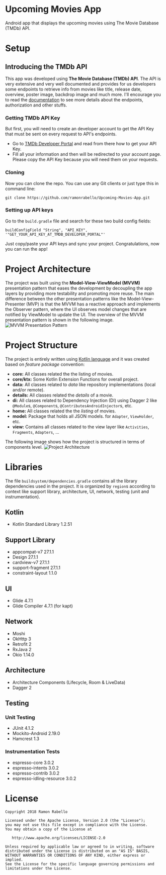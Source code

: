 # Upcoming Movies App

Android app that displays the upcoming movies using The Movie Database (TMDb) API. 

# Setup

## Introducing the TMDb API
This app was developed using __The Movie Database (TMDb) API__. The API is very extensive and very well documented and
provides for us developers some endpoints to retrieve info from movies like title, release date, overview, poster image,
backdrop image and much more. I'll encourage you to read the [documentation](https://developers.themoviedb.org/) to see more details
about the endpoints, authorization and other stuffs.
### Getting TMDb API Key
But first, you will need to create an developer account to get the API Key
that must be sent on every request to API's endpoints.
- Go to [TMDb Developer Portal](https://developers.themoviedb.org/) and read from there
how to get your API Key.
- Fill all your information and then will be redirected to your account page. Please copy the
API Key because you will need them on your requests.
### Cloning
Now you can clone the repo. You can use any Git clients or just type this in command line:

    git clone https://github.com/ramonrabello/Upcoming-Movies-App.git

### Setting up API keys
Go to the `build.gradle` file and search for these two build config fields:

    buildConfigField "String", "API_KEY", '"GET_YOUR_API_KEY_AT_TMDB_DEVELOPER_PORTAL"'
   

Just copy/paste your API keys and sync your project. Congratulations, now you can run the app!

# Project Architecture

The project was built using the __Model-View-ViewModel (MVVM)__ presentation pattern that eases
the development by decoupling the app layers by providing more testability and promoting more
reuse. The main difference between the other presentation patterns like the Model-View-Presenter (MVP) is that the MVVM has a reactive approach and
implements the Observer pattern, where the UI observes model changes that are notified by ViewModel
to update the UI. The overview of the MVVM presentation pattern is shown in the following image.
![MVVM Presentation Pattern](https://github.com/ramonrabello/Marvel-Favorite-Hero-App/blob/master/screenshots/mvvm-architecture.png)

# Project Structure
The project is entirely written using [Kotlin language](https://kotlinlang.org) and it was created based on _feature package_ convention:
- __core:__ All classes related the the listing of movies.
- __core/ktx:__ Some Kotlin Extension Functions for overall project.
- __data:__ All classes related to _data_ like repository implementations (local and/or remote).
- __details:__ All classes related the _details_ of a movie.
- __di:__ All classes related to Dependency Injection (DI) using Dagger 2 like `@Module`s, `@Component`s, `@ContributesAndroidInjector`s, etc.
- __home:__ All classes related the the _listing_ of movies.
- __model:__ Package that holds all JSON models. 
for `Adapter`, `ViewHolder`, etc.
- __view:__ Contains all classes related to the view layer like 
`Activities`, `Fragments`, `Adapters`, ...

The following image shows how the project is structured in terms of components level.
![Project Architecture](https://github.com/ramonrabello/Marvel-Favorite-Hero-App/blob/master/screenshots/arch-components-architecture.png)

# Libraries

The file `buildsystem/dependencies.gradle` contains all the library dependencies used
in the project. It is organized by `region`s according to context like support library,
architecture, UI, network, testing (unit and instrumentation).

## Kotlin
- Kotlin Standard Library 1.2.51

## Support Library 
- appcompat-v7 27.1.1
- Design 27.1.1
- cardview-v7 27.1.1
- support-fragment 27.1.1
- constraint-layout 1.1.0

## UI
- Glide 4.7.1
- Glide Compiler 4.7.1 (for kapt)

## Network
- Moshi
- OkHttp 3
- Retrofit 2
- RxJava 2
- Okio 1.14.0

## Architecture
- Architecture Components (Lifecycle, Room & LiveData) 
- Dagger 2
## Testing
### Unit Testing
- JUnit 4.1.2
- Mockito-Android 2.19.0
- Hamcrest 1.3
### Instrumentation Tests
- espresso-core 3.0.2
- espresso-intents 3.0.2
- espresso-contrib 3.0.2
- espresso-idling-resource 3.0.2

# License
    Copyright 2018 Ramon Rabello
    
    Licensed under the Apache License, Version 2.0 (the "License");
    you may not use this file except in compliance with the License.
    You may obtain a copy of the License at
    
       http://www.apache.org/licenses/LICENSE-2.0
    
    Unless required by applicable law or agreed to in writing, software
    distributed under the License is distributed on an "AS IS" BASIS,
    WITHOUT WARRANTIES OR CONDITIONS OF ANY KIND, either express or implied.
    See the License for the specific language governing permissions and
    limitations under the License.
